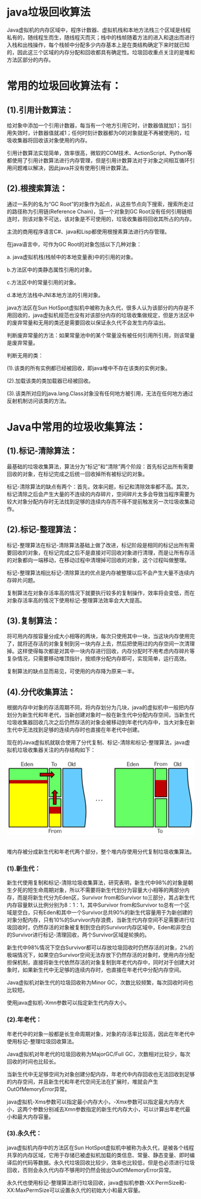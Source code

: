 # java垃圾回收算法

Java虚拟机的内存区域中，程序计数器、虚拟机栈和本地方法栈三个区域是线程私有的，随线程生而生，随线程灭而灭；栈中的栈帧随着方法的进入和退出而进行入栈和出栈操作，每个栈帧中分配多少内存基本上是在类结构确定下来时就已知的，因此这三个区域的内存分配和回收都具有确定性。垃圾回收重点关注的是堆和方法区部分的内存。

# 常用的垃圾回收算法有：

## (1).引用计数算法：

给对象中添加一个引用计数器，每当有一个地方引用它时，计数器值就加1；当引用失效时，计数器值就减1；任何时刻计数器都为0的对象就是不再被使用的，垃圾收集器将回收该对象使用的内存。

引用计数算法实现简单，效率很高，微软的COM技术、ActionScript、Python等都使用了引用计数算法进行内存管理，但是引用计数算法对于对象之间相互循环引用问题难以解决，因此java并没有使用引用计数算法。

## (2).根搜索算法：

通过一系列的名为“GC Root”的对象作为起点，从这些节点向下搜索，搜索所走过的路径称为引用链(Reference Chain)，当一个对象到GC Root没有任何引用链相连时，则该对象不可达，该对象是不可使用的，垃圾收集器将回收其所占的内存。

主流的商用程序语言C#、java和Lisp都使用根搜素算法进行内存管理。

在java语言中，可作为GC Root的对象包括以下几种对象：

a. java虚拟机栈(栈帧中的本地变量表)中的引用的对象。

b.方法区中的类静态属性引用的对象。

c.方法区中的常量引用的对象。

d.本地方法栈中JNI本地方法的引用对象。

java方法区在Sun HotSpot虚拟机中被称为永久代，很多人认为该部分的内存是不用回收的，java虚拟机规范也没有对该部分内存的垃圾收集做规定，但是方法区中的废弃常量和无用的类还是需要回收以保证永久代不会发生内存溢出。

判断废弃常量的方法：如果常量池中的某个常量没有被任何引用所引用，则该常量是废弃常量。

判断无用的类：

(1).该类的所有实例都已经被回收，即java堆中不存在该类的实例对象。

(2).加载该类的类加载器已经被回收。

(3).该类所对应的java.lang.Class对象没有任何地方被引用，无法在任何地方通过反射机制访问该类的方法。

# Java中常用的垃圾收集算法：

## (1).标记-清除算法：

最基础的垃圾收集算法，算法分为“标记”和“清除”两个阶段：首先标记出所有需要回收的对象，在标记完成之后统一回收掉所有被标记的对象。

标记-清除算法的缺点有两个：首先，效率问题，标记和清除效率都不高。其次，标记清除之后会产生大量的不连续的内存碎片，空间碎片太多会导致当程序需要为较大对象分配内存时无法找到足够的连续内存而不得不提前触发另一次垃圾收集动作。

## (2).标记-整理算法：

标记-整理算法在标记-清除算法基础上做了改进，标记阶段是相同的标记出所有需要回收的对象，在标记完成之后不是直接对可回收对象进行清理，而是让所有存活的对象都向一端移动，在移动过程中清理掉可回收的对象，这个过程叫做整理。

标记-整理算法相比标记-清除算法的优点是内存被整理以后不会产生大量不连续内存碎片问题。

复制算法在对象存活率高的情况下就要执行较多的复制操作，效率将会变低，而在对象存活率高的情况下使用标记-整理算法效率会大大提高。

## (3).复制算法：

将可用内存按容量分成大小相等的两块，每次只使用其中一块，当这块内存使用完了，就将还存活的对象复制到另一块内存上去，然后把使用过的内存空间一次清理掉。这样使得每次都是对其中一块内存进行回收，内存分配时不用考虑内存碎片等复杂情况，只需要移动堆顶指针，按顺序分配内存即可，实现简单，运行高效。

复制算法的缺点显而易见，可使用的内存降为原来一半。

## (4).分代收集算法：

根据内存中对象的存活周期不同，将内存划分为几块，java的虚拟机中一般把内存划分为新生代和年老代，当新创建对象时一般在新生代中分配内存空间，当新生代垃圾收集器回收几次之后仍然存活的对象会被移动到年老代内存中，当大对象在新生代中无法找到足够的连续内存时也直接在年老代中创建。

现在的Java虚拟机就联合使用了分代复制、标记-清除和标记-整理算法，java虚拟机垃圾收集器关注的内存结构如下：

<div align="center"> <img src="../../../pics/jvm垃圾回收/分代.png" width="800"/> </div><br>

堆内存被分成新生代和年老代两个部分，整个堆内存使用分代复制垃圾收集算法。

### (1).新生代：

新生代使用复制和标记-清除垃圾收集算法，研究表明，新生代中98%的对象是朝生夕死的短生命周期对象，所以不需要将新生代划分为容量大小相等的两部分内存，而是将新生代分为Eden区，Survivor from和Survivor to三部分，其占新生代内存容量默认比例分别为8：1：1，其中Survivor from和Survivor to总有一个区域是空白，只有Eden和其中一个Survivor总共90%的新生代容量用于为新创建的对象分配内存，只有10%的Survivor内存浪费，当新生代内存空间不足需要进行垃圾回收时，仍然存活的对象被复制到空白的Survivor内存区域中，Eden和非空白的Survivor进行标记-清理回收，两个Survivor区域是轮换的。

新生代中98%情况下空白Survivor都可以存放垃圾回收时仍然存活的对象，2%的极端情况下，如果空白Survivor空间无法存放下仍然存活的对象时，使用内存分配担保机制，直接将新生代依然存活的对象复制到年老代内存中，同时对于创建大对象时，如果新生代中无足够的连续内存时，也直接在年老代中分配内存空间。

Java虚拟机对新生代的垃圾回收称为Minor GC，次数比较频繁，每次回收时间也比较短。

使用java虚拟机-Xmn参数可以指定新生代内存大小。

### (2).年老代：

年老代中的对象一般都是长生命周期对象，对象的存活率比较高，因此在年老代中使用标记-整理垃圾回收算法。

Java虚拟机对年老代的垃圾回收称为MajorGC/Full GC，次数相对比较少，每次回收的时间也比较长。

当新生代中无足够空间为对象创建分配内存，年老代中内存回收也无法回收到足够的内存空间，并且新生代和年老代空间无法在扩展时，堆就会产生OutOfMemoryError异常。

java虚拟机-Xms参数可以指定最小内存大小，-Xmx参数可以指定最大内存大小，这两个参数分别减去Xmn参数指定的新生代内存大小，可以计算出年老代最小和最大内存容量。

### (3).永久代：

java虚拟机内存中的方法区在Sun HotSpot虚拟机中被称为永久代，是被各个线程共享的内存区域，它用于存储已被虚拟机加载的类信息、常量、静态变量、即时编译后的代码等数据。永久代垃圾回收比较少，效率也比较低，但是也必须进行垃圾回收，否则会永久代内存不够用时仍然会抛出OutOfMemoryError异常。

永久代也使用标记-整理算法进行垃圾回收，java虚拟机参数-XX:PermSize和-XX:MaxPermSize可以设置永久代的初始大小和最大容量。

















